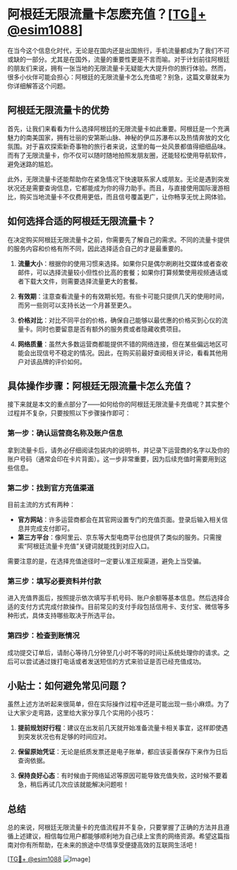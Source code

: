 # 阿根廷无限流量卡怎麽充值？[[TG💪+ @esim1088](https://t.me/s/esim1088)]

在当今这个信息化时代，无论是在国内还是出国旅行，手机流量都成为了我们不可或缺的一部分。尤其是在国外，流量的重要性更是不言而喻。对于计划前往阿根廷的朋友们来说，拥有一张当地的无限流量卡无疑能大大提升你的旅行体验。然而，很多小伙伴可能会担心：阿根廷的无限流量卡怎么充值呢？别急，这篇文章就来为你详细解答这个问题。

## 阿根廷无限流量卡的优势

首先，让我们来看看为什么选择阿根廷的无限流量卡如此重要。阿根廷是一个充满魅力的南美国家，拥有壮丽的安第斯山脉、神秘的伊瓜苏瀑布以及热情奔放的文化氛围。对于喜欢探索新奇事物的旅行者来说，这里的每一处风景都值得细细品味。而有了无限流量卡，你不仅可以随时随地拍照发朋友圈，还能轻松使用导航软件，避免迷路的尴尬。

此外，无限流量卡还能帮助你在紧急情况下快速联系家人或朋友。无论是遇到突发状况还是需要查询信息，它都能成为你的得力助手。而且，与直接使用国际漫游相比，购买当地流量卡不仅费用更低，而且信号覆盖更广，让你畅享无忧上网体验。

## 如何选择合适的阿根廷无限流量卡？

在决定购买阿根廷无限流量卡之前，你需要先了解自己的需求。不同的流量卡提供的服务内容和价格有所不同，因此选择适合自己的才是最重要的。

1. **流量大小**：根据你的使用习惯来选择。如果你只是偶尔刷刷社交媒体或者查收邮件，可以选择流量较小但性价比高的套餐；如果你打算频繁使用视频通话或者下载大文件，则需要选择流量更大的套餐。

2. **有效期**：注意查看流量卡的有效期长短。有些卡可能只提供几天的使用时间，而另一些则可以支持长达一个月甚至更久。

3. **价格对比**：对比不同平台的价格，确保自己能够以最优惠的价格买到心仪的流量卡。同时也要留意是否有额外的服务费或者隐藏收费项目。

4. **网络质量**：虽然大多数运营商都能提供不错的网络连接，但在某些偏远地区可能会出现信号不稳定的情况。因此，在购买前最好查阅相关评论，看看其他用户对该品牌的评价如何。

## 具体操作步骤：阿根廷无限流量卡怎么充值？

接下来就是本文的重点部分了——如何给你的阿根廷无限流量卡充值呢？其实整个过程并不复杂，只要按照以下步骤操作即可：

### 第一步：确认运营商名称及账户信息

拿到流量卡后，请务必仔细阅读包装内的说明书，并记录下运营商的名字以及你的账户号码（通常会印在卡片背面）。这一步非常重要，因为后续充值时需要用到这些信息。

### 第二步：找到官方充值渠道

目前主流的方式有两种：
- **官方网站**：许多运营商都会在其官网设置专门的充值页面。登录后输入相关信息并完成支付即可。
- **第三方平台**：像阿里云、京东等大型电商平台也提供了类似的服务。只需搜索“阿根廷流量卡充值”关键词就能找到对应入口。

需要注意的是，在选择充值途径时一定要认准正规渠道，避免上当受骗。

### 第三步：填写必要资料并付款

进入充值界面后，按照提示依次填写手机号码、账户余额等基本信息。然后选择合适的支付方式完成付款操作。目前常见的支付手段包括信用卡、支付宝、微信等多种形式，具体支持哪些取决于所选平台。

### 第四步：检查到账情况

成功提交订单后，请耐心等待几分钟至几小时不等的时间让系统处理你的请求。之后可以尝试通过拨打电话或者发送短信的方式来验证是否已经充值成功。

## 小贴士：如何避免常见问题？

虽然上述方法听起来很简单，但在实际操作过程中还是可能出现一些小麻烦。为了让大家少走弯路，这里给大家分享几个实用的小技巧：

1. **提前规划好行程**：建议在出发前几天就开始准备流量卡相关事宜，这样即使遇到突发状况也有足够的时间应对。

2. **保留原始凭证**：无论是纸质发票还是电子账单，都应该妥善保存下来作为日后查询依据。

3. **保持良好心态**：有时候由于网络延迟等原因可能导致充值失败，这时候不要着急，稍后再试几次应该就能解决问题啦！

## 总结

总的来说，阿根廷无限流量卡的充值流程并不复杂，只要掌握了正确的方法并且遵循上述建议，相信每位用户都能够顺利地为自己续上宝贵的网络资源。希望这篇指南对你有所帮助，在未来的旅途中尽情享受便捷高效的互联网生活吧！

[[TG💪+ @esim1088](https://t.me/s/esim1088) ![Image](https://i.postimg.cc/4NQfJmqS/Snipaste-2025-05-13-00-14-12.png)]